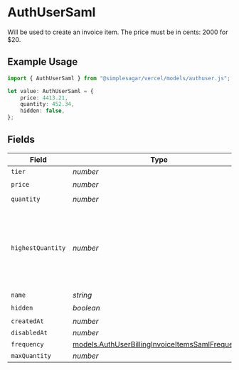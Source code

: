 # AuthUserSaml

Will be used to create an invoice item. The price must be in cents: 2000 for $20.

## Example Usage

```typescript
import { AuthUserSaml } from "@simplesagar/vercel/models/authuser.js";

let value: AuthUserSaml = {
    price: 4413.21,
    quantity: 452.34,
    hidden: false,
};
```

## Fields

| Field                                                                                                    | Type                                                                                                     | Required                                                                                                 | Description                                                                                              |
| -------------------------------------------------------------------------------------------------------- | -------------------------------------------------------------------------------------------------------- | -------------------------------------------------------------------------------------------------------- | -------------------------------------------------------------------------------------------------------- |
| `tier`                                                                                                   | *number*                                                                                                 | :heavy_minus_sign:                                                                                       | N/A                                                                                                      |
| `price`                                                                                                  | *number*                                                                                                 | :heavy_check_mark:                                                                                       | N/A                                                                                                      |
| `quantity`                                                                                               | *number*                                                                                                 | :heavy_check_mark:                                                                                       | N/A                                                                                                      |
| `highestQuantity`                                                                                        | *number*                                                                                                 | :heavy_minus_sign:                                                                                       | The highest quantity in the current period. Used to render the correct enable/disable UI for add-ons.    |
| `name`                                                                                                   | *string*                                                                                                 | :heavy_minus_sign:                                                                                       | N/A                                                                                                      |
| `hidden`                                                                                                 | *boolean*                                                                                                | :heavy_check_mark:                                                                                       | N/A                                                                                                      |
| `createdAt`                                                                                              | *number*                                                                                                 | :heavy_minus_sign:                                                                                       | N/A                                                                                                      |
| `disabledAt`                                                                                             | *number*                                                                                                 | :heavy_minus_sign:                                                                                       | N/A                                                                                                      |
| `frequency`                                                                                              | [models.AuthUserBillingInvoiceItemsSamlFrequency](../models/authuserbillinginvoiceitemssamlfrequency.md) | :heavy_minus_sign:                                                                                       | N/A                                                                                                      |
| `maxQuantity`                                                                                            | *number*                                                                                                 | :heavy_minus_sign:                                                                                       | N/A                                                                                                      |
